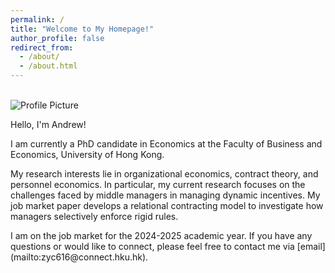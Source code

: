 ```yaml
---
permalink: /
title: "Welcome to My Homepage!"
author_profile: false
redirect_from: 
  - /about/
  - /about.html
---
```


<br>

<div class="about-container">
  <div class="about-profile">
    <img src="https://andrew-yc-zhang.github.io/images/profile1.jpg" alt="Profile Picture">
  </div>
  <div class="about-description">
    <p>Hello, I'm Andrew!</p>
    <p>I am currently a PhD candidate in Economics at the Faculty of Business and Economics, University of Hong Kong. </p>
    <p>My research interests lie in organizational economics, contract theory, and personnel economics. In particular, my current research focuses on the challenges faced by middle managers in managing dynamic incentives. My job market paper develops a relational contracting model to investigate how managers selectively enforce rigid rules. </p>
    <p>I am on the job market for the 2024-2025 academic year. If you have any questions or would like to connect, please feel free to contact me via [email](mailto:zyc616@connect.hku.hk). </p>
  </div>
</div>











